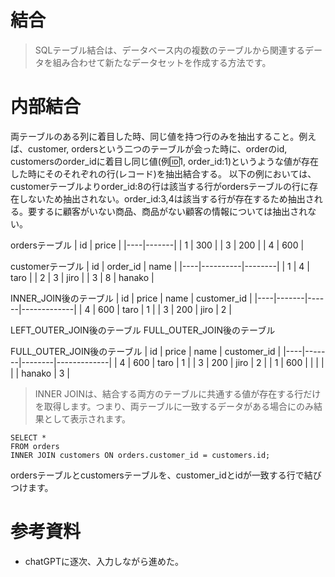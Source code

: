 # 結合
> SQLテーブル結合は、データベース内の複数のテーブルから関連するデータを組み合わせて新たなデータセットを作成する方法です。

# 内部結合
両テーブルのある列に着目した時、同じ値を持つ行のみを抽出すること。例えば、customer, ordersという二つのテーブルが会った時に、orderのid, customersのorder_idに着目し同じ値(例:id:1, order_id:1)というような値が存在した時にそのそれぞれの行(レコード)を抽出結合する。
以下の例においては、customerテーブルよりorder_id:8の行は該当する行がordersテーブルの行に存在しないため抽出されない。order_id:3,4は該当する行が存在するため抽出される。要するに顧客がいない商品、商品がない顧客の情報については抽出されない。

ordersテーブル
| id | price |
|----|-------|
| 1  | 300   |
| 3  | 200   |
| 4  | 600   |

customerテーブル
| id | order_id | name   |
|----|----------|--------|
| 1  | 4        | taro   |
| 2  | 3        | jiro   |
| 3  | 8        | hanako |

INNER_JOIN後のテーブル
| id | price | name | customer_id |
|----|-------|------|-------------|
| 4  | 600   | taro | 1           |
| 3  | 200   | jiro | 2           |

LEFT_OUTER_JOIN後のテーブル
FULL_OUTER_JOIN後のテーブル

FULL_OUTER_JOIN後のテーブル
| id | price | name   | customer_id |
|----|-------|--------|-------------|
| 4  | 600   | taro   | 1           |
| 3  | 200   | jiro   | 2           |
| 1  | 600   |        |             |
|    |       | hanako | 3           |

> INNER JOINは、結合する両方のテーブルに共通する値が存在する行だけを取得します。つまり、両テーブルに一致するデータがある場合にのみ結果として表示されます。
```
SELECT * 
FROM orders
INNER JOIN customers ON orders.customer_id = customers.id;
```
ordersテーブルとcustomersテーブルを、customer_idとidが一致する行で結びつけます。

# 参考資料
- chatGPTに逐次、入力しながら進めた。
